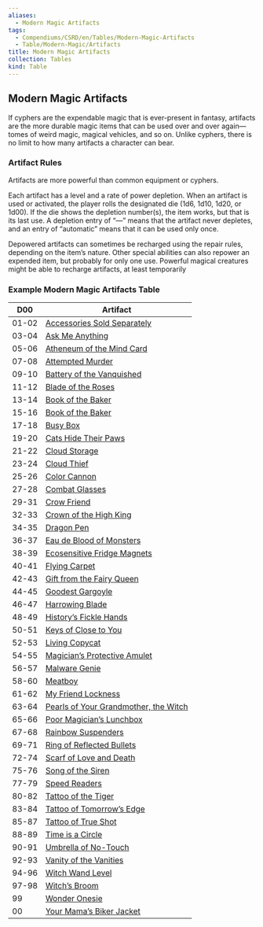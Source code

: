 ```yaml
---
aliases:
  - Modern Magic Artifacts
tags:
  - Compendiums/CSRD/en/Tables/Modern-Magic-Artifacts
  - Table/Modern-Magic/Artifacts
title: Modern Magic Artifacts
collection: Tables
kind: Table
---
```

## Modern Magic Artifacts  
If cyphers are the expendable magic that is ever-present in fantasy, artifacts are the more durable magic items that can be used over and over again—tomes of weird magic, magical vehicles, and so on. Unlike cyphers, there is no limit to how many artifacts a character can bear.   
### Artifact Rules   
Artifacts are more powerful than common equipment or cyphers.   
  
Each artifact has a level and a rate of power depletion. When an artifact is used or activated, the player rolls the designated die (1d6, 1d10, 1d20, or 1d00). If the die shows the depletion number(s), the item works, but that is its last use. A depletion entry of “—” means that the artifact never depletes, and an entry of “automatic” means that it can be used only once.   
  
Depowered artifacts can sometimes be recharged using the repair rules, depending on the item’s nature. Other special abilities can also repower an expended item, but probably for only one use. Powerful magical creatures might be able to recharge artifacts, at least temporarily  
  
### Example Modern Magic Artifacts Table  
  
| D00   | Artifact                              |  
|-------|---------------------------------------|  
| 01-02 | [Accessories Sold Separately](Ask-Me-Anything.md)           |  
| 03-04 | [Ask Me Anything](Ask-Me-Anything.md)                       |  
| 05-06 | [Atheneum of the Mind Card](Atheneum-of-the-Mind-Card.md)             |  
| 07-08 | [Attempted Murder](Attempted-Murder.md)                      |  
| 09-10 | [Battery of the Vanquished](Battery-of-the-Vanquished.md)             |  
| 11-12 | [Blade of the Roses](Blade-of-the-Roses.md)                   |  
| 13-14 | [Book of the Baker](Book-of-the-Baker.md)                     |  
| 15-16 | [Book of the Baker](Book-of-the-Baker.md)                         |  
| 17-18 | [Busy Box](Busy-Box.md)                              |  
| 19-20 | [Cats Hide Their Paws](Cats-Hide-Their-Paws.md)                  |  
| 21-22 | [Cloud Storage](Cloud-Storage.md)                         |  
| 23-24 | [Cloud Thief](Cloud-Thief.md)                           |                                                          
| 25-26 | [Color Cannon](Color-Cannon.md)                          |  
| 27-28 | [Combat Glasses](Combat-Glasses.md)                        |  
| 29-31 | [Crow Friend](Crow-Friend.md)                           |  
| 32-33 | [Crown of the High King](Crown-of-the-High-King.md)                |  
| 34-35 | [Dragon Pen](Dragon-Pen.md)                            |  
| 36-37 | [Eau de Blood of Monsters](Eau-de-Blood-of-Monsters.md)              |  
| 38-39 | [Ecosensitive Fridge Magnets](Ecosensitive-Fridge-Magnets.md)           |  
| 40-41 | [Flying Carpet](Flying-Carpet.md)                          |  
| 42-43 | [Gift from the Fairy Queen](Gift-from-the-Fairy-Queen.md)             |  
| 44-45 | [Goodest Gargoyle](Goodest-Gargoyle.md)                      |  
| 46-47 | [Harrowing Blade](Harrowing-Blade.md)                       |  
| 48-49 | [History’s Fickle Hands](Historys-Fickle-Hands.md)                |  
| 50-51 | [Keys of Close to You](Keys-of-Close-to-You.md)                  |  
| 52-53 | [Living Copycat](Living-Copycat.md)                        |  
| 54-55 | [Magician’s Protective Amulet](Magicians-Protective-Amulet.md)          |  
| 56-57 | [Malware Genie](Malware-Genie.md)                         |  
| 58-60 | [Meatboy](Meatboy.md)                               |  
| 61-62 | [My Friend Lockness](My-Friend-Lockness.md)                    |  
| 63-64 | [Pearls of Your Grandmother, the Witch](Pearls-of-Your-Grandmother-the-Witch.md) |  
| 65-66 | [Poor Magician’s Lunchbox](Poor-Magicians-Lunchbox.md)              |  
| 67-68 | [Rainbow Suspenders](Rainbow-Suspenders.md)                    |  
| 69-71 | [Ring of Reflected Bullets](Ring-of-Reflected-Bullets.md)             |  
| 72-74 | [Scarf of Love and Death](Scarf-of-Love-and-Death.md)               |  
| 75-76 | [Song of the Siren](Song-of-the-Siren.md)                     |  
| 77-79 | [Speed Readers](Speed-Readers.md)                         |  
| 80-82 | [Tattoo of the Tiger](Tattoo-of-the-Tiger.md)                   |  
| 83-84 | [Tattoo of Tomorrow’s Edge](Tattoo-of-Tomorrows-Edge.md)             |  
| 85-87 | [Tattoo of True Shot](Tattoo-of-True-Shot.md)                   |  
| 88-89 | [Time is a Circle](Time-is-a-Circle.md)                      |  
| 90-91 | [Umbrella of No-Touch](Umbrella-of-No-Touch.md)                  |  
| 92-93 | [Vanity of the Vanities](Vanity-of-the-Vanities.md)                |  
| 94-96 | [Witch Wand Level](Witch-Wand-Level.md)                            |  
| 97-98 | [Witch’s Broom](Witchs-Broom.md)                         |  
| 99    | [Wonder Onesie](Wonder-Onesie.md)                         |  
| 00    | [Your Mama’s Biker Jacket](Your-Mamas-Biker-Jacket.md)              |  
  
